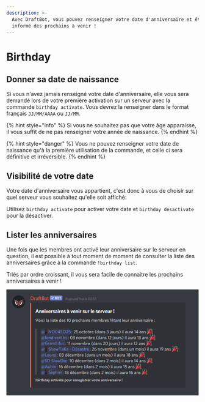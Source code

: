 ```yaml
---
description: >-
  Avec DraftBot, vous pouvez renseigner votre date d'anniversaire et être
  informé des prochains à venir !
---
```


# Birthday

## **Donner sa date de naissance**

Si vous n'avez jamais renseigné votre date d'anniversaire, elle vous sera demandé lors de votre première activation sur un serveur avec la commande `birthday activate`. Vous devrez la renseigner dans le format français `JJ/MM/AAAA` ou `JJ/MM`. 

{% hint style="info" %}
Si vous ne souhaitez pas que votre âge apparaisse, il vous suffit de ne pas renseigner votre année de naissance. 
{% endhint %}

{% hint style="danger" %}
Vous ne pouvez renseigner votre date de naissance qu'à la première utilisation de la commande, et celle ci sera définitive et irréversible. 
{% endhint %}

## Visibilité de votre date

Votre date d'anniversaire vous appartient, c'est donc à vous de choisir sur quel serveur vous souhaitez qu'elle soit affiché: 

Utilisez  `birthday activate` pour activer votre date et `birthday desactivate` pour la désactiver.

## Lister les anniversaires

Une fois que les membres ont activé leur anniversaire sur le serveur en question, il est possible à tout moment de moment de consulter la liste des anniversaires grâce à la commande `!birthday list`.

Triés par ordre croissant, il vous sera facile de connaitre les prochains anniversaires à venir !

![](../.gitbook/assets/image%20%2829%29.png)



